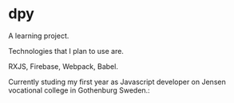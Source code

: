 # dpy

A learning project.

Technologies that I plan to use are.

RXJS,
Firebase,
Webpack,
Babel.


Currently studing my first year as Javascript developer on Jensen vocational college in Gothenburg Sweden.:

